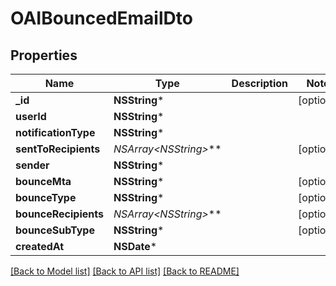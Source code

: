 # OAIBouncedEmailDto

## Properties
Name | Type | Description | Notes
------------ | ------------- | ------------- | -------------
**_id** | **NSString*** |  | [optional] 
**userId** | **NSString*** |  | 
**notificationType** | **NSString*** |  | 
**sentToRecipients** | **NSArray&lt;NSString*&gt;*** |  | [optional] 
**sender** | **NSString*** |  | 
**bounceMta** | **NSString*** |  | [optional] 
**bounceType** | **NSString*** |  | [optional] 
**bounceRecipients** | **NSArray&lt;NSString*&gt;*** |  | [optional] 
**bounceSubType** | **NSString*** |  | [optional] 
**createdAt** | **NSDate*** |  | 

[[Back to Model list]](../README#documentation-for-models) [[Back to API list]](../README#documentation-for-api-endpoints) [[Back to README]](../README)


